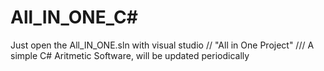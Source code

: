 # All_IN_ONE_C#

Just open the All_IN_ONE.sln with visual studio		//
"All in One Project"	   ///
A simple C# Aritmetic Software, will be updated periodically
